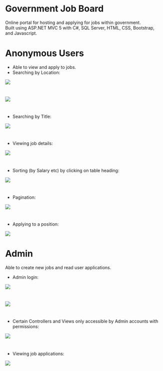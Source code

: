 # Government Job Board
Online portal for hosting and applying for jobs within government.<br>
Built using ASP.NET MVC 5 with C#, SQL Server, HTML, CSS, Bootstrap, and Javascript.


# Anonymous Users

- Able to view and apply to jobs.
- Searching by Location:

<img src="https://raw.githubusercontent.com/PenneySoft/GovernmentJobBoard/master/Asset/HomeSearch.jpg">

# 

<img src="https://raw.githubusercontent.com/PenneySoft/GovernmentJobBoard/master/Asset/LocationSearch.jpg">

# 

- Searching by Title:

<img src="https://raw.githubusercontent.com/PenneySoft/GovernmentJobBoard/master/Asset/JobSearch.jpg">

# 

- Viewing job details:

<img src="https://raw.githubusercontent.com/PenneySoft/GovernmentJobBoard/master/Asset/JobDetails.jpg">

# 

- Sorting (by Salary etc) by clicking on table heading:

<img src="https://raw.githubusercontent.com/PenneySoft/GovernmentJobBoard/master/Asset/Sorting.jpg">

# 

- Pagination:

<img src="https://raw.githubusercontent.com/PenneySoft/GovernmentJobBoard/master/Asset/Pagination.jpg">

# 

- Applying to a position:

<img src="https://raw.githubusercontent.com/PenneySoft/GovernmentJobBoard/master/Asset/Applying.jpg">

# 

# Admin
Able to create new jobs and read user applications.

- Admin login:

<img src="https://raw.githubusercontent.com/PenneySoft/GovernmentJobBoard/master/Asset/Login.jpg">

# 

<img src="https://raw.githubusercontent.com/PenneySoft/GovernmentJobBoard/master/Asset/AdminHome.jpg">

# 

- Certain Controllers and Views only accessible by Admin accounts with permissions:

<img src="https://raw.githubusercontent.com/PenneySoft/GovernmentJobBoard/master/Asset/AdminCreate.jpg">

# 

- Viewing job applications:

<img src="https://raw.githubusercontent.com/PenneySoft/GovernmentJobBoard/master/Asset/AdminApplicants.jpg">
